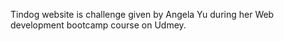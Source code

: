 Tindog website is challenge given by Angela Yu during her Web development bootcamp course on Udmey.

